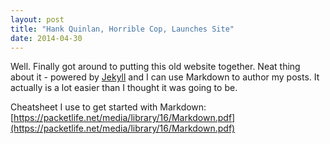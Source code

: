 ```yaml
---
layout: post
title: "Hank Quinlan, Horrible Cop, Launches Site"
date: 2014-04-30
---
```


Well. Finally got around to putting this old website together. Neat thing about it - powered by [Jekyll](http://jekyllrb.com) and I can use Markdown to author my posts. It actually is a lot easier than I thought it was going to be.

Cheatsheet I use to get started with Markdown: [https://packetlife.net/media/library/16/Markdown.pdf](https://packetlife.net/media/library/16/Markdown.pdf)
